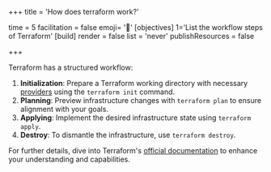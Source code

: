 +++
title = 'How does terraform work?'

time = 5
facilitation = false
emoji= '🧩'
[objectives]
    1='List the workflow steps of Terraform'
[build]
  render = false
  list = 'never'
  publishResources = false

+++

Terraform has a structured workflow:

1. **Initialization**: Prepare a Terraform working directory with necessary [providers](https://developer.hashicorp.com/terraform/language/providers/configuration) using the `terraform init` command.
2. **Planning**: Preview infrastructure changes with `terraform plan` to ensure alignment with your goals.
3. **Applying**: Implement the desired infrastructure state using `terraform apply`.
4. **Destroy**: To dismantle the infrastructure, use `terraform destroy`.

For further details, dive into Terraform's [official documentation](https://developer.hashicorp.com/terraform/docs) to enhance your understanding and capabilities.
